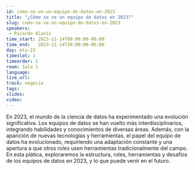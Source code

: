 ```yaml
---
id: como-se-ve-un-equipo-de-datos-en-2023
title: "¿Cómo se ve un equipo de datos en 2023?"
slug: como-se-ve-un-equipo-de-datos-en-2023
speakers:
 - Ricardo Alanis
time_start: 2023-11-14T09:00:00-06:00
time_end:   2023-11-14T10:00:00-06:00
day: mty-23
timeslot: 1
timeorder: 1
room: Sala 1 
language: 
live_url: 
track: negocio
tags:
slides: 
video: 
---
```



En 2023, el mundo de la ciencia de datos ha experimentado una evolución significativa. Los equipos de datos se han vuelto más interdisciplinarios, integrando habilidades y conocimientos de diversas áreas. Además, con la aparición de nuevas tecnologías y herramientas, el papel del equipo de datos ha evolucionado, requiriendo una adaptación constante y una apertura a que otros roles usen herramientas tradicionalmente del campo.  En esta plática, exploraremos la estructura, roles, herramientas y desafíos de los equipos de datos en 2023, y lo que puede venir en el futuro.

